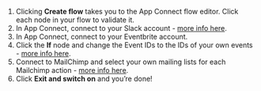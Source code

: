 1. Clicking **Create flow** takes you to the App Connect flow editor. Click each node in your flow to validate it. 
1. In App Connect, connect to your Slack account - [more info here](https://developer.ibm.com/integration/docs/app-connect/how-to-guides-for-apps/use-ibm-app-connect-slack/). 
1. In App Connect, connect to your Eventbrite account. 
1. Click the **If** node and change the Event IDs to the IDs of your own events - [more info here](https://developer.ibm.com/integration/docs/app-connect/how-to-guides-for-apps/use-ibm-app-connect-eventbrite/). 
1. Connect to MailChimp and select your own mailing lists for each Mailchimp action - [more info here](https://developer.ibm.com/integration/docs/app-connect/how-to-guides-for-apps/use-ibm-app-connect-mailchimp/).
1. Click **Exit and switch on** and you’re done!
